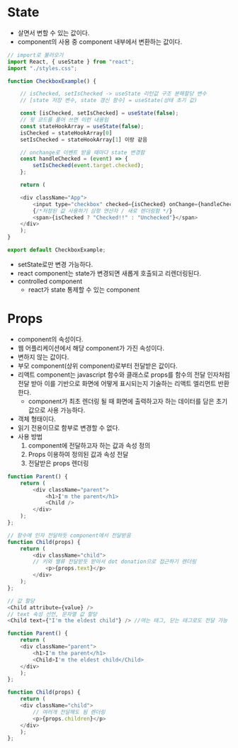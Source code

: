 # State

- 살면서 변할 수 있는 값이다.
- component의 사용 중 component 내부에서 변환하는 값이다.
  
```javascript
// import로 불러오기
import React, { useState } from "react";
import "./styles.css";

function CheckboxExample() {

    // isChecked, setIsChecked -> useState 리턴값 구조 분해할당 변수
    // [state 저장 변수, state 갱신 함수] = useState(상태 초기 값)

    const [isChecked, setIsChecked] = useState(false);
    // 윗 코드를 풀어 쓰면 이런 내용임
    const stateHookArray = useState(false);
    isChecked = stateHookArray[0]
    setIsChecked = stateHookArray[1] 이랑 같음

    // onchange로 이벤트 받을 때마다 state 변경함
    const handleChecked = (event) => {
        setIsChecked(event.target.checked);
    };

    return (

    <div className="App">
        <input type="checkbox" checked={isChecked} onChange={handleChecked} />
        {/*저장된 값 사용하기 삼항 연산자 / 새로 렌더링함 */}
        <span>{isChecked ? "Checked!!" : "Unchecked"}</span>
    </div>
    );
}

export default CheckboxExample;
```

- setState로만 변경 가능하다.
- react component는 state가 변경되면 새롭게 호출되고 리렌더링된다.
- controlled component
    - react가 state 통제할 수 있는 component

# Props

- component의 속성이다.
- 웹 어플리케이션에서 해당 component가 가진 속성이다.
- 변하지 않는 값이다.
- 부모 component(상위 component)로부터 전달받은 값이다.
- 리액트 component는 javascript 함수와 클래스로 props를 함수의 전달 인자처럼 전달 받아 이를 기반으로 화면에 어떻게 표시되는지 기술하는 리액트 엘리먼트 반환한다.
    - component가 최초 렌더링 될 때 화면에 출력하고자 하는 데이터를 담은 초기값으로 사용 가능하다.
- 객체 형태이다.
- 읽기 전용이므로 함부로 변경할 수 없다. 
- 사용 방법
  1. component에 전달하고자 하는 값과 속성 정의
  2. Props 이용하여 정의된 값과 속성 전달
  3. 전달받은 props 렌더링

```javascript
function Parent() {
	return (
		<div className="parent">
			<h1>I'm the parent</h1>
			<Child />
		</div>
	);
};

// 함수에 인자 전달하듯 component에서 전달받음
function Child(props) {
	return (
		<div className="child">
		// 키와 밸류 전달받듯 받아서 dot donation으로 접근하기 렌더링
			<p>{props.text}</p>
		</div>
	);
};

// 값 할당
<Child attribute={value} />
// text 속성 선언, 문자열 값 할당
<Child text={"I'm the eldest child"} /> //여는 태그, 닫는 태그로도 전달 가능

function Parent() {
	return (
	<div className="parent">
		<h1>I'm the parent</h1>
		<Child>I'm the eldest child</Child>
	</div>
	);
};

function Child(props) {
	return (
	<div className="child">
		// 여러개 전달해도 됨 렌더링
		<p>{props.children}</p>
	</div>
	);
};
```